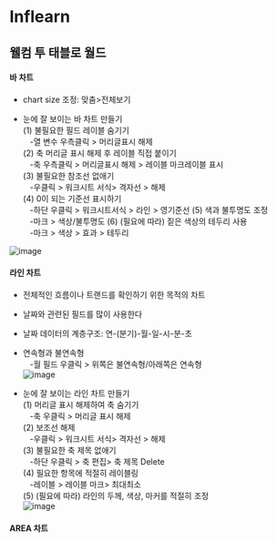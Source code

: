 # Inflearn 
## 웰컴 투 태블로 월드


#### 바 차트

* chart size 조정: 맞춤>전체보기

* 눈에 잘 보이는 바 차트 만들기\
(1) 불필요한 필드 레이블 숨기기\
&nbsp;&nbsp;&nbsp;-열 변수 우측클릭 > 머리글표시 해제\
(2) 축 머리글 표시 해제 후 레이블 직접 붙이기\
&nbsp;&nbsp;&nbsp;-축 우측클릭 > 머리글표시 해제 > 레이블 마크레이블 표시\
(3) 불필요한 참조선 없애기\
&nbsp;&nbsp;&nbsp;-우클릭 > 워크시트 서식> 격자선 > 해제\
(4) 0이 되는 기준선 표시하기\
&nbsp;&nbsp;&nbsp;-하단 우클릭 > 워크시트서식 > 라인 > 영기준선
(5) 색과 불투명도 조정\
&nbsp;&nbsp;&nbsp;-마크 > 색상/불투명도
(6) (필요에 따라) 짙은 색상의 테두리 사용\
&nbsp;&nbsp;&nbsp;-마크 > 색상 > 효과 > 테두리

![image](https://user-images.githubusercontent.com/52664532/163215148-6f331164-a7f1-4711-8358-666e331ee59e.png)

#### 라인 차트

* 전체적인 흐름이나 트랜드를 확인하기 위한 목적의 차트
* 날짜와 관련된 필드를 많이 사용한다
* 날짜 데이터의 계층구조: 연-(분기)-월-일-시-분-초

* 연속형과 불연속형\
&nbsp;&nbsp;&nbsp;-월 필드 우클릭 > 위쪽은 불연속형/아래쪽은 연속형\
![image](https://user-images.githubusercontent.com/52664532/163213188-088de33f-3f1a-4c21-9c1b-786b67c7a3bf.png)

* 눈에 잘 보이는 라인 차트 만들기\
(1) 머리글 표시 해제하여 축 숨기기\
&nbsp;&nbsp;&nbsp;-축 우클릭 > 머리글 표시 해제\
(2) 보조선 해제\
&nbsp;&nbsp;&nbsp;-우클릭 > 워크시트 서식> 격자선 > 해제\
(3) 불필요한 축 제목 없애기\
&nbsp;&nbsp;&nbsp;-하단 우클릭 > 축 편집> 축 제목 Delete\
(4) 필요한 항목에 적절히 레이블링\
&nbsp;&nbsp;&nbsp;-레이블 > 레이블 마크> 최대최소\
(5) (필요에 따라) 라인의 두께, 색상, 마커를 적절히 조정\
![image](https://user-images.githubusercontent.com/52664532/163214978-7172c022-6b3e-4a95-967b-8cfdc295c2ab.png)


#### AREA 차트

